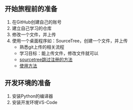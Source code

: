## 开始旅程前的准备

1. 在GitHub创建自己的账号
2. 建立自己学习的仓库
3. 修改一个文件，并上传
4. 使用一个桌面程序如：SourceTree，创建一个文件，并上传
    * 熟悉git上传的相关流程
    * 学习目标：能上传文件，修改文件就可以
    * [sourcetree跳过注册的方法](https://www.cnblogs.com/lucio110/p/8192792.html)
    * [使用方法](https://www.jianshu.com/p/11bba2b1e95d)
    


## 开发环境的准备
1. 安装Python的编译器
2. 安装开发环境VS-Code
